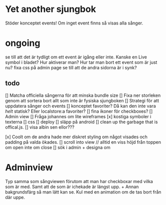 # Yet another sjungbok

Stöder konceptet events! Om inget event finns så visas alla sånger.

# ongoing

se till att det är tydligt om ett event är igång eller inte. Kanske en Live symbol i bladet?
Hur aktiverar man?
Hur tar man bort ett event som är just nu?
fixa css på admin page
se till att de andra sidorna är i synk?

## todo

[] Matcha officiella sångerna för att minska bundle size
[] Fixa ner storleken genom att sortera bort allt som inte är fysiska sjungboken
[] Strategi för att uppdatera sånger och events
[] konceptet favoriter? Då kan den inte vara _helt_ statisk? Eller localstore:a favoriter?
[] fina ikoner för checkboxes?
[] Admin view
[] Fråga johannes om lite wireframes
[x] kostiga symboler i texterna
[] css
[] deploy
[] släpp på android
[] clean up the garbage that is offical.js.
[] visa albin sen ellor???

[x] Coolt om de andra hade mer diskret styling om något visades och padding på valda ökades.
[] scroll into view // alltid en viss höjd från toppen om open inte om close
[] sök i admin + designa om

# Adminview

Typ samma som sångviewen förutom att man har checkboxar med vilka som är med. Samt att de som är ichekade är längst upp. + Annan bakgrundsfärg så man lätt kan se. Kul med en animation om de tas bort från där uppe.
